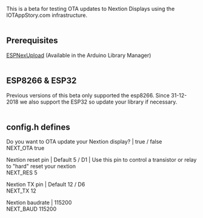 This is a beta for testing OTA updates to Nextion Displays using the IOTAppStory.com infrastructure.</br></br>

## Prerequisites
[ESPNexUpload](https://github.com/Nredor/ESPNexUpload/releases)
(Available in the Arduino Library Manager)
</br></br>


## ESP8266 & ESP32
Previous versions of this beta only supported the esp8266. Since 31-12-2018 we also support the ESP32 so update your library if necessary.
</br></br>


## config.h defines
Do you want to OTA update your Nextion display? | true / false
</br>NEXT_OTA true

Nextion reset pin | Default 5 / D1 | Use this pin to control a transistor or relay to "hard" reset your nextion
</br>NEXT_RES 5

Nextion TX pin | Default 12 / D6
</br>NEXT_TX 12

Nextion baudrate | 115200
</br>NEXT_BAUD	115200
</br></br>
